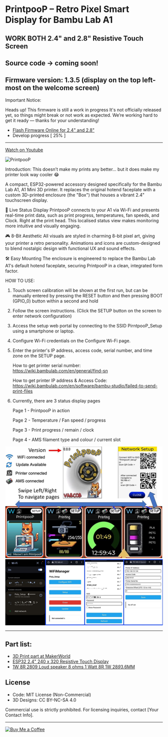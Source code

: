 # PrintpooP – Retro Pixel Smart Display for Bambu Lab A1
## WORK BOTH 2.4" and 2.8" Resistive Touch Screen
## Source code -> coming soon!
## Firmware version: 1.3.5 (display on the top left-most on the welcome screen)

Important Notice:

Heads up! This firmware is still a work in progress
It's not officially released yet, so things might break or not work as expected.
We’re working hard to get it ready — thanks for your understanding!
- [Flash Firmware Online for 2.4" and 2.8"](https://vaandcob.github.io/webpage/src/index.html)
- Develop progress [ 25% ]
--------------------------  
[Watch on Youtube](https://youtu.be/cmsc_lcnK_s)

![PrintpooP](/picture/animation.gif)

Introduction: This doesn’t make my prints any better… but it does make my printer look way cooler 😂

A compact, ESP32-powered accessory designed specifically for the Bambu Lab A1, A1 Mini 3D printer. It replaces the original hotend faceplate with a custom 3D-printed enclosure (the "Box") that houses a vibrant 2.4" touchscreen display.

📡 Live Status Display
PrintpooP connects to your A1 via Wi-Fi and presents real-time print data, such as print progress, temperatures, fan speeds, and Clock. Right at the print head. This localised status view makes monitoring more intuitive and visually engaging.

🎮 8-Bit Aesthetic
All visuals are styled in charming 8-bit pixel art, giving your printer a retro personality. Animations and icons are custom-designed to blend nostalgic design with functional UX and sound effects.

🛠️ Easy Mounting
The enclosure is engineered to replace the Bambu Lab A1's default hotend faceplate, securing PrintpooP in a clean, integrated form factor.


HOW TO USE: 
1. Touch screen calibration will be shown at the first run, but can be manually entered by pressing the RESET button and then pressing BOOT (GPIO_0) button within a second and hold
2. Follow the screen instructions. (Click the SETUP button on the screen to enter network configuration)
3. Access the setup web portal by connecting to the SSID PirntpooP_Setup using a smartphone or laptop.
4. Configure Wi-Fi credentials on the Configure Wi-Fi page.
5. Enter the printer's IP address, access code, serial number, and time zone on the SETUP page.
   
    How to get printer serial number:  https://wiki.bambulab.com/en/general/find-sn
   
    How to get printer IP address & Access Code:  https://wiki.bambulab.com/en/software/bambu-studio/failed-to-send-print-files
6. Currently, there are 3 status display pages
   
   Page 1 - PrintpooP in action
   
   Page 2 - Temperature / Fan speed / progress
   
   Page 3 - Print progress / remain / clock
   
   Page 4 - AMS filament type and colour / current slot

![Screen](/picture/screen1.jpg)
![Network Setup](/picture/screen2.jpg)

---------------------------------------------------------------------------------------------------

## Part list:

- [3D Print part at MakerWorld](https://makerworld.com/en/models/1432974-PrintpooP-faceplate-kit#profileId-1490390)
- [ESP32 2.4" 240 x 320 Resistive Touch Display](s.click.aliexpress.com/e/_omgP1zh)
- [1W 8R 2809 Loud speaker 8 ohms 1 Watt 8R 1W 28*9*3.6MM](s.click.aliexpress.com/e/_oDSKVf9)

## License

- Code: MIT License (Non-Commercial)
- 3D Designs: CC BY-NC-SA 4.0

Commercial use is strictly prohibited. For licensing inquiries, contact [Your Contact Info].


---------------------------------------------------------------------------------------------------
[![Buy Me a Coffee](https://img.buymeacoffee.com/button-api/?text=Buy%20me%20a%20coffee&emoji=☕&slug=vaandcob&button_colour=FFDD00&font_colour=000000&font_family=Cookie&outline_colour=000000&coffee_colour=ffffff)](https://www.buymeacoffee.com/vaandcob)

